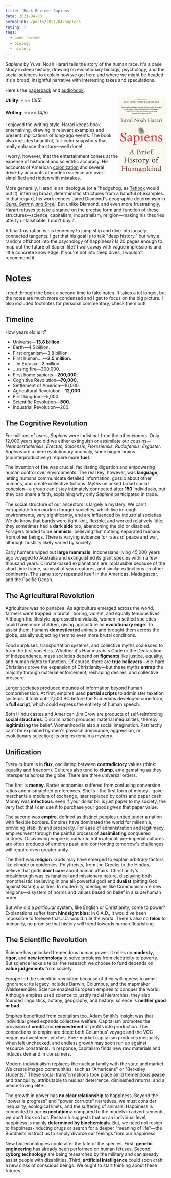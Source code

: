 ```yaml
---
title: 'Book Review: Sapiens'
date: 2021-04-03
permalink: /posts/2021/04/sapiens
rating: 7
tags:
  - book review
  - biology
  - history
---
```


*Sapiens* by Yuval Noah Harari tells the story of the human race. It's a case study in deep history, drawing on evolutionary biology, psychology, and the social sciences to explain how we got here and where we might be headed. It's a broad, insightful narrative with interesting takes and speculations.

Here's the [paperback](https://www.amazon.com/Sapiens-Humankind-Yuval-Noah-Harari/dp/0062316095) and [audiobook](https://www.audible.com/pd/Sapiens-Audiobook/B0741G911Q).

<img align="right" width="30%" src="/images/books/sapiens.jpg">

**Utility**: ⭐⭐⭐ (3/5)

**Writing**: ⭐⭐⭐⭐ (4/5)

I enjoyed the writing style. Harari keeps book entertaining, drawing in relevant examples and present implications of long-ago events. The book also includes beautiful, full-color snapshots that really enhance the story—well done!

I worry, however, that the entertainment comes at the expense of historical and scientific accuracy. His accounts of American [colonization](https://revolutioninfiction.wordpress.com/2016/05/24/harari-sapiens-and-historical-accuracy-does-it-matter/) and several drive-by accounts of modern science are over-simplified and ridden with mistakes.

More generally, Harari is an ideologue (or a "hedgehog, as [Tetlock](decision-making) would put it), inferring broad, deterministic structures from a handful of examples. In that regard, his work echoes Jared Diamond's geographic determinism in [*Guns, Germs, and Steel*](). But unlike Diamond, and even more frustratingly, Harari refuses to take a stance on the precise form and function of these structures—science, capitalism, industrialism, religion—making his theories utterly unfalsifiable. I don't buy it.

A final frustration is his tendency to jump ship and dive into loosely connected tangents. I get that his goal is to talk "deep history," but why a random offshoot into the psychology of happiness? Is 20 pages enough to map out the future of Sapien life? I walk away with vague impressions and little concrete knowledge. If you're not into deep dives, I wouldn't recommend it.

Notes
===

I read through the book a second time to take notes. It takes a *lot* longer, but the notes are much more condensed and I get to focus on the big picture. I also included footnotes for personal commentary; check them out!

## Timeline

How years old is it?

- Universe—**13.8 billion**.
- Earth—4.5 billion.
- First organism—3.8 billion.
- First human....—**2.5 million.**
- ...in Eurasia—2 million.
- ...using fire—300,000.
- First homo sapiens—**200,000.**
- Cognitive Revolution—**70,000.**
- Settlement of America—16,000.
- Agricultural Revolution—**12,000.**
- First kingdom—5,000.
- Scientific Revolution—**500.**
- Industrial Revolution—200.

## The Cognitive Revolution

For millions of users, *Sapiens* were indistinct from the other *Homos*. Only 12,000 years ago did we either extinguish or assimilate our cousins—*Neanderthalenisis*, *Erectus*, *Soloensis*, *Floresiensis*, *Rudolfensis*, *Ergaster*. *Sapiens* are a mere evolutionary anomaly, since bigger brains (counterproductively) require more **fuel**.

The invention of **fire** was crucial, facilitating digestion and empowering human control over environments. The real key, however, was **language**, letting humans communicate detailed information, gossip about other humans, and create collective fictions. Myths unlocked broad social cohesion—a group can't stay intimately connected after **150** individuals, but they can share a faith, explaining why only *Sapiens* participated in trade.

The social structure of our ancestors is largely a mystery. We can't extrapolate from modern forager societies, which live in rough environments, vary significantly, and are influenced by industrial societies. We do know that bands were tight-knit, flexible, and worked relatively little; they sometimes had a **dark side** too, abandoning the old or disabled. Foragers tended to be **animists**, believing that nothing separated humans from other beings. There is varying evidence for rates of peace and war, although hostility likely varied by society.

Early humans wiped out **large mammals**. Indonesians living 45,000 years ago voyaged to Australia and extinguished its giant species within a few thousand years. Climate-based explanations are implausible because of the short time frame, survival of sea creatures, and similar extinctions on other continents. The same story repeated itself in the Americas, Madagascar, and the Pacific Ocean.

## The Agricultural Revolution

Agriculture was no panacea. As agriculture emerged across the world, farmers were trapped in brutal , boring, violent, and equally tenuous lives. Although the lifestyle oppressed individuals, women in settled societies could have more children, giving agriculture an **evolutionary edge**. To assist them, humans **domesticated** animals and brought them across the globe, usually subjecting them to even more brutal conditions.

Food surpluses, transportation systems, and collective myths coalesced to form the first societies. Whether it's Hammurabi's Code or the Declaration of Independence, mass societies depend on **figments** like justice, equality, and human rights to function. Of course, there are **true believers**—die-hard Christians drove the expansion of Christianity—but these myths **entrap** the majority through material enforcement, reshaping desires, and collective pressure.

Larger societies produced mounds of information beyond human comprehension. At first, empires used **partial scripts** to administer taxation systems. It took until 2,500 BC before the Sumerians developed cuneiform, a **full script**, which could express the entirety of human speech.

Both Hindu castes and American Jim Crow are products of self-reinforcing **social structures**. Discrimination produces material inequalities, thereby **legitimizing**  the belief. Womanhood is also a social imagination. Patriarchy can't be explained by men's physical dominance, aggression, or evolutionary selection; its origins remain a mystery.

## Unification

Every culture is in **flux**, oscillating between **contradictory** values (think: equality and freedom). Cultures also tend to **clump**, amalgamating as they intersperse across the globe. There are three universal orders.

The first is **money**. Barter economies suffered from confusing conversion ratios and mismatched preferences. Shells—the first form of money—gave merchants a medium of exchange, later replaced by coins and paper cash. Money was **infectious**: even if your dollar bill is just paper to my society, the very fact that I can use it to purchase your goods *gives* that paper value.

The second was **empire**, defined as distinct peoples united under a nation with flexible borders. Empires have dominated the world for millennia, providing stability and prosperity. For ease of administration and legitimacy, empires went through the painful process of **assimilating** conquered cultures. Disavowing empire is cathartic but irrational: pre-imperial cultures are often products of empires past, and confronting tomorrow's challenges will require even greater unity.

The third was **religion**. Gods may have emerged to explain arbitrary factors like climate or epidemics. Polytheists, from the Greeks to the Hindus, believe that gods **don't care** about human affairs. Christianity's breakthrough was its fanatical and missionary nature, displaying both monotheistic (believing in one all-powerful god) and **dualist** (pitting God against Satan) qualities. In modernity, ideologies like Communism are new religions—a system of norms and values based on belief in a superhuman order.

But why did a *particular* system, like English or Christianity, come to power? Explanations suffer from **hindsight bias**: in 0 A.D., it would've been impossible to foresee that J.C. would rule the world. There's also no **telos** to humanity, no promise that history will trend towards human flourishing.

## The Scientific Revolution

Science has unlocked tremendous human power. It relies on **modesty**, **rigor**, and **new technology** to solve problems from electricity to poverty. But science lacks a telos; the research we choose to fund depends on **value judgements** from society.

Europe led the scientific revolution because of their willingness to admit ignorance: its legacy includes Darwin, Columbus, and the mapmaker Waldseemüller. Science enabled European empires to conquer the world. Although empires used science to justify racial hierarchies, they also founded linguistics, botany, geography, and history: science is **neither good or bad.**

Empires benefitted from capitalism too. Adam Smith's insight was that individual greed expands collective welfare. Capitalism promotes the provision of **credit** and **reinvestment** of profits into production. The connections to empire are deep: both Columbus' voyage and the VOC began as investment pitches. Free-market capitalism produces inequality when left unchecked, and endless growth may soon run up against resource constraints. In response, capitalism finds new raw materials and induces demand in consumers.

Modern individualism replaces the nuclear family with the state and market. We create imaged communities, such as "Americans" or "Berkeley students." These social transformations took place amid tremendous **peace** and tranquility, attributable to nuclear deterrence, diminished returns, and a peace-loving elite.

The growth in power has **no clear relationship** to happiness. Beyond the "power is progress" and "power corrupts" narratives, we must consider inequality, ecological limits, and the suffering of animals. Happiness is connected to our **expectations**: compared to the models in advertisements, we don't look so hot. Research suggests that on an individual level, happiness is mainly **determined by biochemicals**. But, we need not resign to happiness-inducing drugs or search for a deeper "meaning of life"—the Buddhists instruct us to simply divorce our feelings from our happiness.

New biotechnologies could alter the fate of the species. First, **genetic engineering** has already been performed on human fetuses. Second, **cyborg technology** are being researched by the military and can already assist people with disabilities. Third, **artificial intelligence** could soon craft a new class of conscious beings. We ought to start thinking about these futures.
